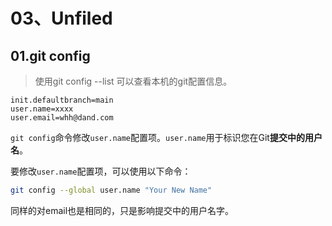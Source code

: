 # 03、Unfiled

## 01.git config

> 使用git config --list 可以查看本机的git配置信息。

```
init.defaultbranch=main
user.name=xxxx
user.email=whh@dand.com
```

 `git config`命令修改`user.name`配置项。`user.name`用于标识您在Git**提交中的用户名**。

要修改`user.name`配置项，可以使用以下命令：

```bash
git config --global user.name "Your New Name"
```

同样的对email也是相同的，只是影响提交中的用户名字。
